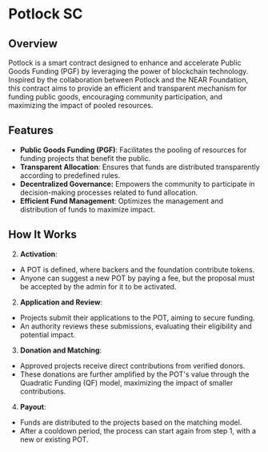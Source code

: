 # Potlock SC

## Overview
Potlock is a smart contract designed to enhance and accelerate Public Goods Funding (PGF) by leveraging the power of blockchain technology. Inspired by the collaboration between Potlock and the NEAR Foundation, this contract aims to provide an efficient and transparent mechanism for funding public goods, encouraging community participation, and maximizing the impact of pooled resources.

## Features
* **Public Goods Funding (PGF)**: Facilitates the pooling of resources for funding projects that benefit the public.
* **Transparent Allocation**: Ensures that funds are distributed transparently according to predefined rules.
* **Decentralized Governance:** Empowers the community to participate in decision-making processes related to fund allocation.
* **Efficient Fund Management**: Optimizes the management and distribution of funds to maximize impact.



## How It Works

2. **Activation**:
* A POT is defined, where backers and the foundation contribute tokens.
* Anyone can suggest a new POT by paying a fee, but the proposal must be accepted by the admin for it to be activated.
2. **Application and Review**:
* Projects submit their applications to the POT, aiming to secure funding.
* An authority reviews these submissions, evaluating their eligibility and potential impact.
3. **Donation and Matching**:
* Approved projects receive direct contributions from verified donors.
* These donations are further amplified by the POT's value through the Quadratic Funding (QF) model, maximizing the impact of smaller contributions.
4. **Payout**:
* Funds are distributed to the projects based on the matching model.
* After a cooldown period, the process can start again from step 1, with a new or existing POT.